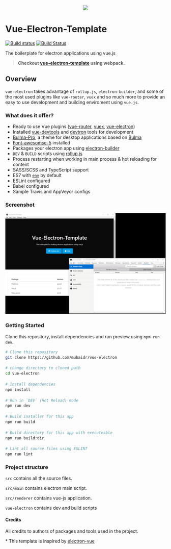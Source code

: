 <p align="center"><img src="./LogoDesigns/logotype1blue.png"></p>

# Vue-Electron-Template

[![Build status](https://ci.appveyor.com/api/projects/status/cjua6pdhjp9rqa1o?svg=true)](https://ci.appveyor.com/project/mubaidr/vue-electron-template)
[![Build Status](https://travis-ci.org/mubaidr/vue-electron-template.svg?branch=master)](https://travis-ci.org/mubaidr/vue-electron-template)

The boilerplate for electron applications using vue.js

> **Checkout [vue-electron-template](https://github.com/mubaidr/vue-electron-template/tree/master) using webpack.**

## Overview

`vue-electron` takes advantage of `rollup.js`, `electron-builder`, and some of the most used plugins like `vue-router`, `vuex` and so much more to provide an easy to use development and building enviroment using `vue.js`.

### What does it offer?

- Ready to use Vue plugins \([vue-router](https://github.com/vuejs/vue-router), [vuex](https://github.com/vuejs/vuex), [vue-electron](https://github.com/SimulatedGREG/vue-electron)\)
- Installed [vue-devtools](https://github.com/vuejs/vue-devtools) and [devtron](https://github.com/electron/devtron) tools for development
- [Bulma-Pro](https://mubaidr.github.io/bulma-pro/), a theme for desktop applications based on [Bulma](https://bulma.io/)
- [Font-awesomse-5](https://fontawesome.com) installed
- Packages your electron app using [electron-builder](https://github.com/electron-userland/electron-builder)
- `DEV` & `BUILD` scripts using [rollup.js](https://rollupjs.org/guide/en)
- Process restarting when working in main process & hot reloading for content
- SASS/SCSS and TypeScript support
- ES7 with [`env`](https://babeljs.io/docs/en/babel-preset-env/) by default
- ESLint configured
- Babel configured
- Sample Travis and AppVeyor configs

### Screenshot

<p align="center"><img src="./screenshot.png"></p>

### Getting Started

Clone this repository, install dependencies and run preview using `npm run dev`.

```bash
# Clone this repository
git clone https://github.com/mubaidr/vue-electron

# change directory to cloned path
cd vue-electron

# Install dependencies
npm install

# Run in `DEV` (Hot Reload) mode
npm run dev

# Build installer for this app
npm run build

# Build directory for this app with executeable
npm run build:dir

# Lint all source files using ESLINT
npm run lint
```

### Project structure

`src` contains all the source files.

`src/main` contains electron main script.

`src/renderer` contains vue-js application.

`vue-electron` contains dev and build scripts

#### Credits

All credits to authors of packages and tools used in the project.

\* This template is inspired by [electron-vue](https://github.com/SimulatedGREG/electron-vue)
